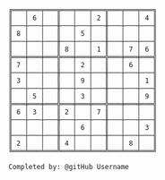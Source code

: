 
    ╔═══╤═══╤═══╦═══╤═══╤═══╦═══╤═══╤═══╗
    ║   │ 6 │   ║   │   │ 2 ║   │   │ 4 ║
    ╟───┼───┼───╫───┼───┼───╫───┼───┼───╢
    ║ 8 │   │   ║   │ 5 │   ║   │   │   ║
    ╟───┼───┼───╫───┼───┼───╫───┼───┼───╢
    ║   │   │   ║ 8 │   │ 1 ║   │ 7 │ 6 ║
    ╠═══╪═══╪═══╬═══╪═══╪═══╬═══╪═══╪═══╣
    ║ 7 │   │   ║   │ 2 │   ║   │ 6 │   ║
    ╟───┼───┼───╫───┼───┼───╫───┼───┼───╢
    ║ 3 │   │   ║   │ 9 │   ║   │   │ 1 ║
    ╟───┼───┼───╫───┼───┼───╫───┼───┼───╢
    ║   │ 5 │   ║   │ 3 │   ║   │   │ 9 ║
    ╠═══╪═══╪═══╬═══╪═══╪═══╬═══╪═══╪═══╣
    ║ 6 │ 3 │   ║ 2 │   │ 7 ║   │   │   ║
    ╟───┼───┼───╫───┼───┼───╫───┼───┼───╢
    ║   │   │   ║   │ 6 │   ║   │   │ 3 ║
    ╟───┼───┼───╫───┼───┼───╫───┼───┼───╢
    ║ 2 │   │   ║ 4 │   │   ║   │ 8 │   ║
    ╚═══╧═══╧═══╩═══╧═══╧═══╩═══╧═══╧═══╝

    Completed by: @gitHub Username